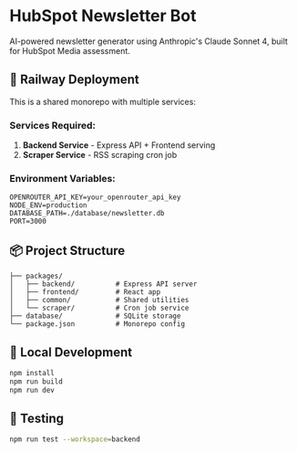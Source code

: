 # HubSpot Newsletter Bot

AI-powered newsletter generator using Anthropic's Claude Sonnet 4, built for HubSpot Media assessment.

## 🚀 Railway Deployment

This is a shared monorepo with multiple services:

### Services Required:
1. **Backend Service** - Express API + Frontend serving
2. **Scraper Service** - RSS scraping cron job

### Environment Variables:
```
OPENROUTER_API_KEY=your_openrouter_api_key
NODE_ENV=production
DATABASE_PATH=./database/newsletter.db
PORT=3000
```

## 📦 Project Structure
```
├── packages/
│   ├── backend/          # Express API server
│   ├── frontend/         # React app
│   ├── common/           # Shared utilities
│   └── scraper/          # Cron job service
├── database/             # SQLite storage
└── package.json          # Monorepo config
```

## 🔧 Local Development
```bash
npm install
npm run build
npm run dev
```

## 🧪 Testing
```bash
npm run test --workspace=backend
```